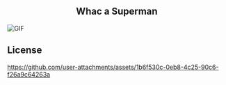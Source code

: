 
<h2 align = "center">Whac a Superman</h2> 
<img align="center" alt="GIF" src="https://images-wixmp-ed30a86b8c4ca887773594c2.wixmp.com/f/12cbe8a4-f55c-4b40-85bb-d8e1405e7b84/dfb35n3-96ab9e41-2dc3-4f27-a013-f0ad63fd4b46.gif?token=eyJ0eXAiOiJKV1QiLCJhbGciOiJIUzI1NiJ9.eyJzdWIiOiJ1cm46YXBwOjdlMGQxODg5ODIyNjQzNzNhNWYwZDQxNWVhMGQyNmUwIiwiaXNzIjoidXJuOmFwcDo3ZTBkMTg4OTgyMjY0MzczYTVmMGQ0MTVlYTBkMjZlMCIsIm9iaiI6W1t7InBhdGgiOiJcL2ZcLzEyY2JlOGE0LWY1NWMtNGI0MC04NWJiLWQ4ZTE0MDVlN2I4NFwvZGZiMzVuMy05NmFiOWU0MS0yZGMzLTRmMjctYTAxMy1mMGFkNjNmZDRiNDYuZ2lmIn1dXSwiYXVkIjpbInVybjpzZXJ2aWNlOmZpbGUuZG93bmxvYWQiXX0.Wx2PXvcVDuNXT_IFr3zT7MuJPTsCmTNw23uHzbLU-5U" />

## License

https://github.com/user-attachments/assets/1b6f530c-0eb8-4c25-90c6-f26a9c64263a
